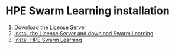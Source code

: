 # <a name="GUID-01199457-73B6-45F3-99FC-164E4B25A0A3"/> HPE Swarm Learning installation

1.   [Download the License Server](Download_the_License_Server.md) 
2.   [Install the License Server and download Swarm Learning](Install_the_License_Server.md) 
3.   [Install HPE Swarm Learning](Install_HPE_Swarm_Learning.md) 


